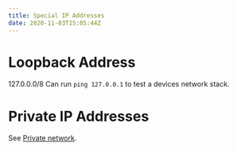 ```yaml
---
title: Special IP Addresses
date: 2020-11-03T15:05:44Z
---
```


# Loopback Address

127.0.0.0/8
Can run `ping 127.0.0.1` to test a devices network stack.

# Private IP Addresses

See [Private network](20240424091900-private-network.md).
